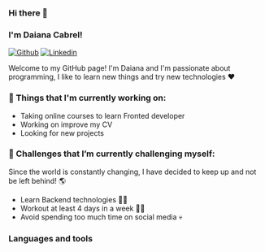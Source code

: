 ### Hi there 👋

### I'm Daiana Cabrel!
[![Github](https://img.shields.io/badge/-Github-000?style=flat&logo=Github&logoColor=white)](https://github.com/RosaDaiana)
[![Linkedin](https://img.shields.io/badge/-LinkedIn-blue?style=flat&logo=Linkedin&logoColor=white)](https://www.linkedin.com/in/daiana-cabrel-a703b933b/)

Welcome to my GitHub page! I'm Daiana and I'm passionate about programming, I like to learn new things and try new technologies ❤️

### 💼  Things that I'm currently working on: 
* Taking online courses to learn Fronted developer
* Working on improve my CV
* Looking for new projects

### 🌱 Challenges that I’m currently challenging myself:
Since the world is constantly changing, I have decided to keep up and not be left behind! 🌎

* Learn Backend technologies 👩‍💻
* Workout at least 4 days in a week 🏋️‍♀️
* Avoid spending too much time on social media 💀

###  Languages and tools
<!--

- 🔭 I’m currently working on ...
- 🌱 I’m currently learning ...
- 👯 I’m looking to collaborate on ...
- 🤔 I’m looking for help with ...
- 💬 Ask me about ...
- 📫 How to reach me: ...
- 😄 Pronouns: ...
- ⚡ Fun fact: ...
-->
